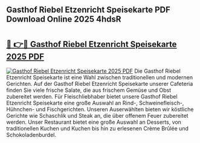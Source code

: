 ## Gasthof Riebel Etzenricht Speisekarte PDF Download Online 2025 4hdsR

# <h2><a href="http://gc9hrg.nevu.top/?p=Gasthof+Riebel+Etzenricht+Speisekarte">🔗 👉🔴 Gasthof Riebel Etzenricht Speisekarte 2025 PDF</a></h2>

[![Gasthof Riebel Etzenricht Speisekarte 2025 PDF](https://i.imgur.com/dBaPXMq.png)](http://gc9hrg.nevu.top/?p=Gasthof+Riebel+Etzenricht+Speisekarte)
Die Gasthof Riebel Etzenricht Speisekarte ist eine Wahl zwischen traditionellen und modernen Gerichten. Auf der Gasthof Riebel Etzenricht Speisekarte unserer Cafeteria finden Sie viele frische Salate, die aus frischem Gemüse und Obst zubereitet werden. Für Fleischliebhaber bietet unsere Gasthof Riebel Etzenricht Speisekarte eine große Auswahl an Rind-, Schweinefleisch-, Hühnchen- und Fischgerichten. Unseren Auserwählten bieten wir köstliche Gerichte wie Schaschlik und Steak an, die über offenem Feuer zubereitet werden. Unser Restaurant bietet eine große Auswahl an Desserts, von traditionellen Kuchen und Kuchen bis hin zu erlesenen Crème Brûlée und Schokoladenburdel.

